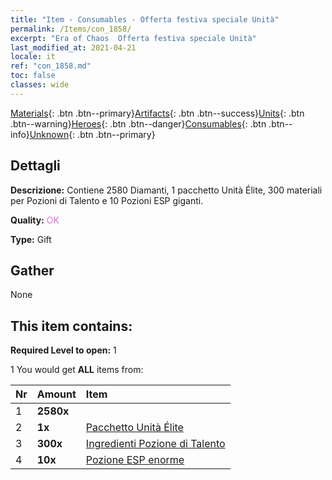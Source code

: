 ```yaml
---
title: "Item - Consumables - Offerta festiva speciale Unità"
permalink: /Items/con_1858/
excerpt: "Era of Chaos  Offerta festiva speciale Unità"
last_modified_at: 2021-04-21
locale: it
ref: "con_1858.md"
toc: false
classes: wide
---
```

 [Materials](/it/Items/){: .btn .btn--primary}[Artifacts](/it/Items/Artifacts/){: .btn .btn--success}[Units](/it/Items/Units/){: .btn .btn--warning}[Heroes](/it/Items/Heroes/){: .btn .btn--danger}[Consumables](/it/Items/Consumables/){: .btn .btn--info}[Unknown](/it/Items/Unknown/){: .btn .btn--primary}

## Dettagli
 **Descrizione:** Contiene 2580 Diamanti, 1 pacchetto Unità Élite, 300 materiali per Pozioni di Talento e 10 Pozioni ESP giganti.

 **Quality:** <span style="color: #DA70D6">OK</span>

 **Type:** Gift

## Gather

  None

## This item contains:

 **Required Level to open:** 1

 1 You would get **ALL** items  from:

  | Nr | Amount |     Item    |
  |:---|:-------|:------------|
  | 1 |  **2580x** | <i class="fas fa-gem"/> |  | 
  | 2 |  **1x** | [Pacchetto Unità Élite](/it/Items/con_1833/) |  | 
  | 3 |  **300x** | [Ingredienti Pozione di Talento](/it/Items/con_1120/) |  | 
  | 4 |  **10x** | [Pozione ESP enorme](/it/Items/con_703/) |  | 
